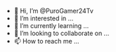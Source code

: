 - 👋 Hi, I’m @PuroGamer24Tv
- 👀 I’m interested in ...
- 🌱 I’m currently learning ...
- 💞️ I’m looking to collaborate on ...
- 📫 How to reach me ...

<!---
PuroGamer24Tv/PuroGamer24Tv is a ✨ special ✨ repository because its `README.md` (this file) appears on your GitHub profile.
You can click the Preview link to take a look at your changes.
--->
